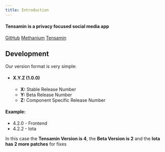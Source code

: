 ```yaml
---
title: Introduction
---
```


#### Tensamin is a privacy focused social media app

[GitHub](https://github.com/tensamin)
[Methanium](https://methanium.net)
[Tensamin](https://tensamin.methanium.net)

## Development

Our version format is very simple:

- #### X.Y.Z (1.0.0)
  - **X:** Stable Release Number
  - **Y:** Beta Release Number
  - **Z:** Component Specific Release Number

#### Example:

- 4.2.0 - Frontend
- 4.2.2 - Iota

In this case the **Tensamin Version is 4**, the **Beta Version is 2** and the **Iota has 2 more patches** for fixes

